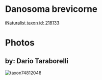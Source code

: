 
Danosoma brevicorne
===================
  
[iNaturalist taxon id: 218133](https://www.inaturalist.org/taxa/218133)
# Photos

## by: Dario Taraborelli
  
![taxon74812048](https://inaturalist-open-data.s3.amazonaws.com/photos/80410806/medium.jpg)